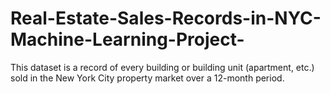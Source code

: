 # Real-Estate-Sales-Records-in-NYC-Machine-Learning-Project-
This dataset is a record of every building or building unit (apartment, etc.) sold in the New York City property market over a 12-month period.
